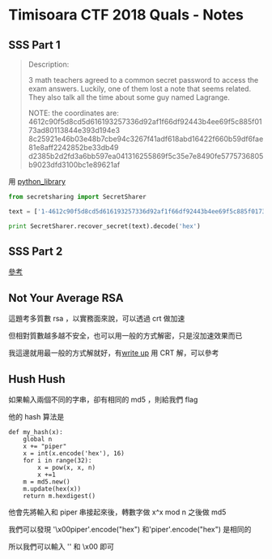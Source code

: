 # Timisoara CTF 2018 Quals - Notes

## SSS Part 1
> Description:
> 
> 3 math teachers agreed to a common secret password to access the exam answers. Luckily, one of them lost a note that seems related. They also talk all the time about some guy named Lagrange.
>
> NOTE: the coordinates are: 4612c90f5d8cd5d616193257336d92af1f66df92443b4ee69f5c885f0173ad80113844e393d194e3 8c25921e46b03e48b7cbe94c3267f41adf618abd16422f660b59df6fae81e8aff2242852be33db49 d2385b2d2fd3a6bb597ea041316255869f5c35e7e8490fe5775736805b9023dfd3100bc1e89621af

用 [python_library](https://github.com/blockstack/secret-sharing)

```python
from secretsharing import SecretSharer

text = ['1-4612c90f5d8cd5d616193257336d92af1f66df92443b4ee69f5c885f0173ad80113844e393d194e3','2-8c25921e46b03e48b7cbe94c3267f41adf618abd16422f660b59df6fae81e8aff2242852be33db49','3-d2385b2d2fd3a6bb597ea041316255869f5c35e7e8490fe5775736805b9023dfd3100bc1e89621af']

print SecretSharer.recover_secret(text).decode('hex')
```

## SSS Part 2
[參考](https://ctftime.org/task/5917)


## Not Your Average RSA
這題考多質數 rsa ，以實務面來說，可以透過 crt 做加速

但相對質數越多越不安全，也可以用一般的方式解密，只是沒加速效果而已

我這邊就用最一般的方式解就好，有[write up](https://github.com/diogoaj/ctf-writeups/tree/master/2018/Timisoara/crypto/NotYourAverageRSA) 用 CRT 解，可以參考

## Hush Hush

如果輸入兩個不同的字串，卻有相同的 md5 ，則給我們 flag

他的 hash 算法是
```
def my_hash(x):
    global n
    x += "piper"
    x = int(x.encode('hex'), 16)
    for i in range(32):
        x = pow(x, x, n)
        x +=1
    m = md5.new()
    m.update(hex(x))
    return m.hexdigest()
``` 

他會先將輸入和 piper 串接起來後，轉數字做 x^x mod n 之後做 md5

我們可以發現 '\x00piper'.encode("hex") 和'piper'.encode("hex") 是相同的

所以我們可以輸入 '' 和 \x00 即可


